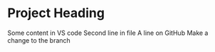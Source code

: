 # Project Heading
Some content in VS code
Second line in file
A line on GitHub
Make a change to the branch

